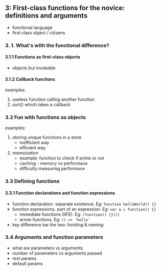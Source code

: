 ## 3: First-class functions for the novice: definitions and arguments

- functional language
- first class object / citizens

### 3. 1. What's with the functional difference?

#### 3.1.1 Functions as first-class objects

- objects but _invokable_

#### 3.1.2 Callback functions

examples:

1. useless function calling another function
2. sort() which takes a callback

### 3.2 Fun with functions as objects

examples:

1. storing unique functions in a store
   - inefficient way
   - efficient way
1. memoization
   - example: function to check if prime or not
   - caching - memory vs performace
   - difficulty measuring performace

### 3.3 Defining functions

#### 3.3.1 Function declarations and function expressions

- function declaration. separate existence. Eg: `function helloWorld() {}`
- function expressions. part of an expression. Eg: `var a = function() {}`
  - immediate functions (IIFE). Eg: `(function() {})()`
  - arrow functions. Eg: `() => 'hello'`
- key difference bw the two: _hoisting_ & _naming_

### 3.4 Arguments and function parameters

- what are parameters vs arguments
- number of parameters vs arguments passed
- rest params
- default params

